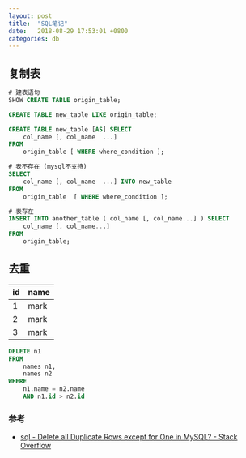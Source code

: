```yaml
---
layout: post
title:  "SQL笔记"
date:   2018-08-29 17:53:01 +0800
categories: db
---
```





## 复制表

```sql
# 建表语句
SHOW CREATE TABLE origin_table;
```

```sql
CREATE TABLE new_table LIKE origin_table;
```

```sql
CREATE TABLE new_table [AS] SELECT 
	col_name [, col_name  ...] 
FROM 
	origin_table [ WHERE where_condition ];
```

```sql
# 表不存在 (mysql不支持)
SELECT 
	col_name [, col_name  ...] INTO new_table 
FROM 
	origin_table  [ WHERE where_condition ];
```

```sql
# 表存在
INSERT INTO another_table ( col_name [, col_name...] ) SELECT
	col_name [, col_name...] 
FROM
	origin_table;
```

## 去重

id|name
--|---
1|mark
2|mark
3|mark

```sql
DELETE n1 
FROM
	names n1,
	names n2 
WHERE
	n1.name = n2.name 
	AND n1.id > n2.id
```
### 参考
* [sql - Delete all Duplicate Rows except for One in MySQL? - Stack Overflow](https://stackoverflow.com/a/5016434/5954068)
